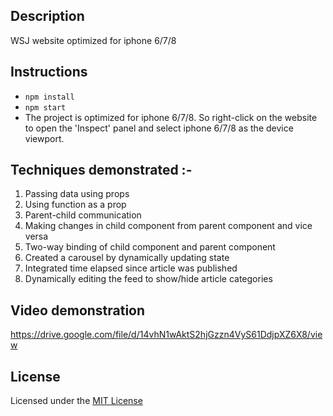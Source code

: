 ## Description
WSJ website optimized for iphone 6/7/8

## Instructions
- `npm install`
- `npm start`
-  The project is optimized for iphone 6/7/8. So right-click on the website to open the 'Inspect' panel and select iphone 6/7/8 as the device viewport.

## Techniques demonstrated :-
1.	Passing data using props
2.	Using function as a prop
3.	Parent-child communication
4.	Making changes in child component from parent component and vice versa
5.	Two-way binding of child component and parent component
6.	Created a carousel by dynamically updating state
7.	Integrated time elapsed since article was published
8.	Dynamically editing the feed to show/hide article categories

## Video demonstration
https://drive.google.com/file/d/14vhN1wAktS2hjGzzn4VyS61DdjpXZ6X8/view

## License
Licensed under the [MIT License](https://github.com/dowjones/react-tutorial/blob/master/LICENSE)

